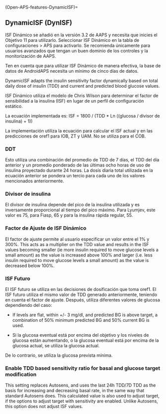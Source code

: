 (Open-APS-features-DynamicISF)=
## DynamicISF (DynISF)
ISF Dinámico se añadió en la versión 3.2 de AAPS y necesita que inicies el Objetivo 11 para utilizarlo. Seleccionar ISF Dinámico en la tabla de configuraciones > APS para activarlo. Se recomienda únicamente para usuarios avanzados que tengan un buen dominio de los controles y la monitorización de AAPS.

Ten en cuenta que para utilizar ISF Dinámico de manera efectiva, la base de datos de AndroidAPS necesita un mínimo de cinco días de datos.

DynamicISF adapts the insulin sensitivity factor dynamically based on total daily dose of insulin (TDD) and current and predicted blood glucose values.

ISF Dinámico utiliza el modelo de Chris Wilson para determinar el factor de sensibilidad a la insulina (ISF) en lugar de un perfil de configuración estático.

La ecuación implementada es: ISF = 1800 / (TDD * Ln ((glucosa / divisor de insulina) + 1))

La implementación utiliza la ecuación para calcular el ISF actual y en las predicciones de oref1 para IOB, ZT y UAM. No se utiliza para el COB.

### DDT
Esto utiliza una combinación del promedio de TDD de 7 días, el TDD del día anterior y un promedio ponderado de las últimas ocho horas de uso de insulina proyectado durante 24 horas. La dosis diaria total utilizada en la ecuación anterior se pondera un tercio para cada uno de los valores mencionados anteriormente.

### Divisor de insulina
El divisor de insulina depende del pico de la insulina utilizada y es inversamente proporcional al tiempo del pico máximo. Para Lyumjev, este valor es 75, para Fiasp, 65 y para la insulina rápida regular, 55.

### Factor de Ajuste de ISF Dinámico
El factor de ajuste permite al usuario especificar un valor entre el 1% y 300%. This acts as a multiplier on the TDD value and results in the ISF values becoming smaller (ie more insulin required to move glucose levels a small amount) as the value is increased above 100% and larger (i.e. less insulin required to move glucose levels a small amount) as the value is decreased below 100%.

### ISF Futuro

El ISF futuro se utiliza en las decisiones de dosificación que toma oref1. El ISF futuro utiliza el mismo valor de TDD generado anteriormente, teniendo en cuenta el factor de ajuste. Después, utiliza diferentes valores de glucosa dependiendo del caso:

* If levels are flat, within +/- 3 mg/dl, and predicted BG is above target, a combination of 50% minimum predicted BG and 50% current BG is used.

* Si la glucosa eventual está por encima del objetivo y los niveles de glucosa están aumentando, o la glucosa eventual está por encima de la glucosa actual, se utiliza la glucosa actual.

De lo contrario, se utiliza la glucosa prevista mínima.

### Enable TDD based sensitivity ratio for basal and glucose target modification

This setting replaces Autosens, and uses the last 24h TDD/7D TDD as the basis for increasing and decreasing basal rate, in the same way that standard Autosens does. This calculated value is also used to adjust target, if the options to adjust target with sensitivity are enabled. Unlike Autosens, this option does not adjust ISF values. 
